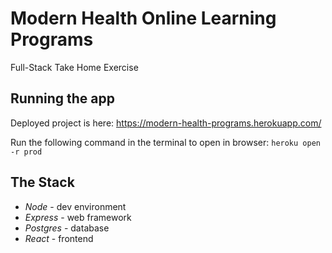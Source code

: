 # Modern Health Online Learning Programs
Full-Stack Take Home Exercise 

## Running the app
Deployed project is here: https://modern-health-programs.herokuapp.com/

Run the following command in the terminal to open in browser: 
`heroku open -r prod`

## The Stack
* _Node_ - dev environment
* _Express_ - web framework
* _Postgres_ - database
* _React_ - frontend 